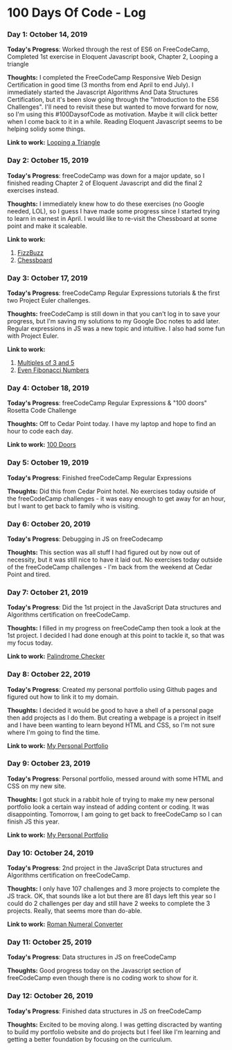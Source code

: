 # 100 Days Of Code - Log

### Day 1: October 14, 2019 

**Today's Progress**: Worked through the rest of ES6 on FreeCodeCamp, Completed 1st exercise in Eloquent Javascript book, Chapter 2, Looping a triangle

**Thoughts:** I completed the FreeCodeCamp Responsive Web Design Certification in good time (3 months from end April to end July). I immediately started the Javascript Algorithms And Data Structures Certification, but it's been slow going through the "Introduction to the ES6 Challenges". I'll need to revisit these but wanted to move forward for now, so I'm using this #100DaysofCode as motivation. Maybe it will click better when I come back to it in a while. Reading Eloquent Javascript seems to be helping solidy some things.

**Link to work:** 
[Looping a Triangle](https://github.com/amygurski/EloquentJavascriptExercises/blob/master/Ch2-ProgramStructure/Ch2-LoopingaTriangle/test.js)

### Day 2: October 15, 2019 

**Today's Progress**: freeCodeCamp was down for a major update, so I finished reading Chapter 2 of Eloquent Javascript and did the final 2 exercises instead.

**Thoughts:** I immediately knew how to do these exercises (no Google needed, LOL), so I guess I have made some progress since I started trying to learn in earnest in April. I would like to re-visit the Chessboard at some point and make it scaleable.

**Link to work:** 
1. [FizzBuzz](https://github.com/amygurski/EloquentJavascriptExercises/blob/master/Ch2-FizzBuzz/fizzbuzz.js)
2. [Chessboard](https://github.com/amygurski/EloquentJavascriptExercises/blob/master/Ch3-Chessboard/chessboard.js)

### Day 3: October 17, 2019 

**Today's Progress**: freeCodeCamp Regular Expressions tutorials & the first two Project Euler challenges.

**Thoughts:** freeCodeCamp is still down in that you can't log in to save your progress, but I'm saving my solutions to my Google Doc notes to add later. Regular expressions in JS was a new topic and intuitive. I also had some fun with Project Euler.

**Link to work:** 
1. [Multiples of 3 and 5](https://github.com/amygurski/ProjectEuler/blob/master/problem-1-multiples-of-3-and-5.js)
2. [Even Fibonacci Numbers](https://github.com/amygurski/ProjectEuler/blob/master/problem-2-even-fibonacci-numbers.js)

### Day 4: October 18, 2019 

**Today's Progress**: freeCodeCamp Regular Expressions  & "100 doors" Rosetta Code Challenge

**Thoughts:** Off to Cedar Point today. I have my laptop and hope to find an hour to code each day. 

**Link to work:** 
[100 Doors](https://github.com/amygurski/RosettaCode/blob/master/rosetta-code-100-doors.js)

### Day 5: October 19, 2019 

**Today's Progress**: Finished freeCodeCamp Regular Expressions 

**Thoughts:** Did this from Cedar Point hotel. No exercises today outside of the freeCodeCamp challenges - it was easy enough to get away for an hour, but I want to get back to family who is visiting.

### Day 6: October 20, 2019 

**Today's Progress**: Debugging in JS on freeCodecamp 

**Thoughts:** This section was all stuff I had figured out by now out of necessity, but it was still nice to have it laid out. No exercises today outside of the freeCodeCamp challenges - I'm back from the weekend at Cedar Point and tired.  

### Day 7: October 21, 2019 

**Today's Progress**: Did the 1st project in the JavaScript Data structures and Algorithms certification on freeCodeCamp.

**Thoughts:** I filled in my progress on freeCodeCamp then took a look at the 1st project. I decided I had done enough at this point to tackle it, so that was my focus today.

**Link to work:** 
[Palindrome Checker](https://github.com/amygurski/fCC-JS-Projects/blob/master/palindrome-checker.js)

### Day 8: October 22, 2019 

**Today's Progress**: Created my personal portfolio using Github pages and figured out how to link it to my domain.

**Thoughts:** I decided it would be good to have a shell of a personal page then add projects as I do them. But creating a webpage is a project in itself and I have been wanting to learn beyond HTML and CSS, so I'm not sure where I'm going to find the time.

**Link to work:** 
[My Personal Portfolio](amygurski.com)

### Day 9: October 23, 2019 

**Today's Progress**: Personal portfolio, messed around with some HTML and CSS on my new site.

**Thoughts:** I got stuck in a rabbit hole of trying to make my new personal portfolio look a certain way instead of adding content or coding. It was disappointing. Tomorrow, I am going to get back to freeCodeCamp so I can finish JS this year.

**Link to work:** 
[My Personal Portfolio](amygurski.com)

### Day 10: October 24, 2019 

**Today's Progress**: 2nd project in the JavaScript Data structures and Algorithms certification on freeCodeCamp.

**Thoughts:** I only have 107 challenges and 3 more projects to complete the JS track. OK, that sounds like a lot but there are 81 days left this year so I could do 2 challenges per day and still have 2 weeks to complete the 3 projects. Really, that seems more than do-able. 

**Link to work:** 
[Roman Numeral Converter](https://github.com/amygurski/fCC-JS-Projects/blob/master/roman-numeral-converter.js)

### Day 11: October 25, 2019 

**Today's Progress**: Data structures in JS on freeCodeCamp

**Thoughts:** Good progress today on the Javascript section of freeCodeCamp even though there is no coding work to show for it.

### Day 12: October 26, 2019 

**Today's Progress**: Finished data structures in JS on freeCodeCamp

**Thoughts:** Excited to be moving along. I was getting discracted by wanting to build my portfolio website and do projects but I feel like I'm learning and getting a better foundation by focusing on the curriculum.
